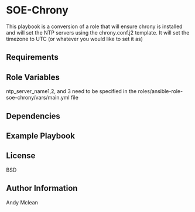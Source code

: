 SOE-Chrony
=========

This playbook is a conversion of a role that will ensure chrony is installed and will set the NTP servers using the chrony.conf.j2 template.  It will set the timezone to UTC (or whatever you would like to set it as)

Requirements
------------


Role Variables
--------------
ntp_server_name1,2, and 3 need to be specified in the roles/ansible-role-soe-chrony/vars/main.yml file

Dependencies
------------

Example Playbook
----------------

License
-------

BSD

Author Information
------------------

Andy Mclean

